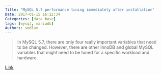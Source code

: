 ```yaml
---
Title: "MySQL 5.7 performance tuning immediately after installation"
Date: 2017-01-15 16:12:34
Categories: [data base]
tags: [mysql, mariadb]
Authors: sedlav
---
```


> In MySQL 5.7, there are only four really important variables that need to be changed. However, there are other InnoDB and global MySQL variables that might need to be tuned for a specific workload and hardware.

[Link](https://www.percona.com/blog/2016/10/12/mysql-5-7-performance-tuning-immediately-after-installation/)
